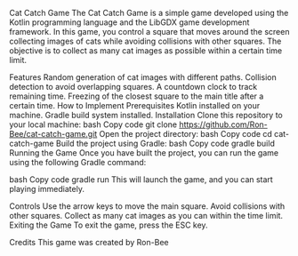 Cat Catch Game
The Cat Catch Game is a simple game developed using the Kotlin programming language and the LibGDX game development framework. In this game, you control a square that moves around the screen collecting images of cats while avoiding collisions with other squares. The objective is to collect as many cat images as possible within a certain time limit.

Features
Random generation of cat images with different paths.
Collision detection to avoid overlapping squares.
A countdown clock to track remaining time.
Freezing of the closest square to the main title after a certain time.
How to Implement
Prerequisites
Kotlin installed on your machine.
Gradle build system installed.
Installation
Clone this repository to your local machine:
bash
Copy code
git clone https://github.com/Ron-Bee/cat-catch-game.git
Open the project directory:
bash
Copy code
cd cat-catch-game
Build the project using Gradle:
bash
Copy code
gradle build
Running the Game
Once you have built the project, you can run the game using the following Gradle command:

bash
Copy code
gradle run
This will launch the game, and you can start playing immediately.

Controls
Use the arrow keys to move the main square.
Avoid collisions with other squares.
Collect as many cat images as you can within the time limit.
Exiting the Game
To exit the game, press the ESC key.

Credits
This game was created by Ron-Bee
